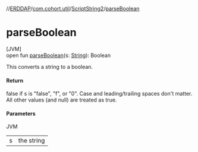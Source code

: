 //[ERDDAP](../../../index.md)/[com.cohort.util](../index.md)/[ScriptString2](index.md)/[parseBoolean](parse-boolean.md)

# parseBoolean

[JVM]\
open fun [parseBoolean](parse-boolean.md)(s: [String](https://docs.oracle.com/en/java/javase/21/docs/api/java.base/java/lang/String.html)): Boolean

This converts a string to a boolean.

#### Return

false if s is &quot;false&quot;, &quot;f&quot;, or &quot;0&quot;. Case and leading/trailing spaces don't matter. All other values (and null) are treated as true.

#### Parameters

JVM

| | |
|---|---|
| s | the string |